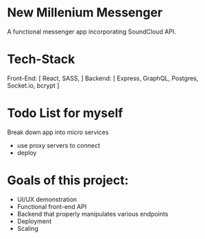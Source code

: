 # New Millenium Messenger #

A functional messenger app incorporating SoundCloud API. 

# Tech-Stack #
Front-End: [
  React,
  SASS,
]
Backend: [
  Express,
  GraphQL,
  Postgres,
  Socket.io,
  bcrypt
]

# Todo List for myself
Break down app into micro services
  - use proxy servers to connect
  - deploy

# Goals of this project:
- UI/UX demonstration
- Functional front-end API
- Backend that properly manipulates various endpoints
- Deployment
- Scaling
